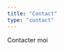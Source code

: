 ```yaml
---
title: "Contact"
type: "contact"
---
```


Contacter moi
<!--
### Booking et Management

djreschbooking@gmail.com

### Promos/Musiques/Labels

djreschpromo@gmail.com

## DJ RESCH

SIRET : 877 567 568 00012

APE : 9329Z

06 48 95 66 38
-->
